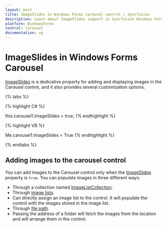 ```yaml
---
layout: post
title: ImageSlides in Windows Forms Carousel control | Syncfusion
description: Learn about ImageSlides support in Syncfusion Windows Forms Carousel control and more details.
platform: WindowsForms
control: Carousel
documentation: ug
---
```


# ImageSlides in Windows Forms Carousel

[ImageSlides](https://help.syncfusion.com/cr/windowsforms/Syncfusion.Windows.Forms.Tools.Carousel.html#Syncfusion_Windows_Forms_Tools_Carousel_ImageSlides) is a dedicative property for adding and displaying images in the Carousel control, and it also provides several customization options.

{% tabs %}

{% highlight C# %}


this.carousel1.ImageSlides = true;
{% endhighlight %}

{% highlight VB %}


Me.carousel1.ImageSlides = True
{% endhighlight %}

{% endtabs %}

## Adding images to the carousel control

You can add images to the Carousel control only when the [ImageSlides](https://help.syncfusion.com/cr/windowsforms/Syncfusion.Windows.Forms.Tools.Carousel.html#Syncfusion_Windows_Forms_Tools_Carousel_ImageSlides) property is `true`. You can populate images in three different ways:

* Through a collection named [ImageListCollection](https://help.syncfusion.com/cr/windowsforms/Syncfusion.Windows.Forms.Tools.Carousel.html#Syncfusion_Windows_Forms_Tools_Carousel_ImageListCollection).
* Through [image lists](https://help.syncfusion.com/cr/windowsforms/Syncfusion.Windows.Forms.Tools.Carousel.html#Syncfusion_Windows_Forms_Tools_Carousel_ImageList).
* Can directly assign an image list to the control. It will populate the control with the images stored in the image list.
* Through [file path](https://help.syncfusion.com/cr/windowsforms/Syncfusion.Windows.Forms.Tools.Carousel.html#Syncfusion_Windows_Forms_Tools_Carousel_FilePath).
* Passing the address of a folder will fetch the images from the location and will arrange them in the control.




